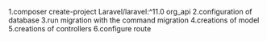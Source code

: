 1.composer create-project Laravel/laravel:^11.0 org_api
2.configuration of database
3.run migration with the command migration
4.creations of model
5.creations of controllers
6.configure route
